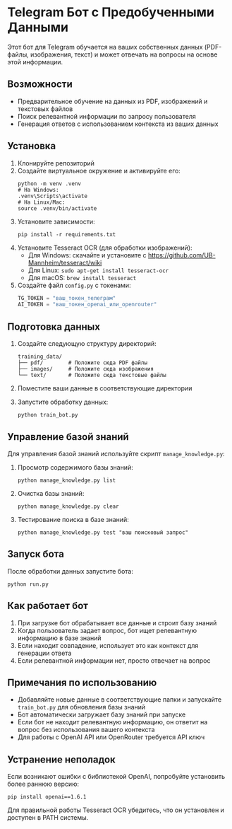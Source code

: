 # Telegram Бот с Предобученными Данными

Этот бот для Telegram обучается на ваших собственных данных (PDF-файлы, изображения, текст) и может отвечать на вопросы на основе этой информации.

## Возможности

- Предварительное обучение на данных из PDF, изображений и текстовых файлов
- Поиск релевантной информации по запросу пользователя
- Генерация ответов с использованием контекста из ваших данных

## Установка

1. Клонируйте репозиторий
2. Создайте виртуальное окружение и активируйте его:
   ```
   python -m venv .venv
   # На Windows:
   .venv\Scripts\activate
   # На Linux/Mac:
   source .venv/bin/activate
   ```
3. Установите зависимости:
   ```
   pip install -r requirements.txt
   ```
4. Установите Tesseract OCR (для обработки изображений):
   - Для Windows: скачайте и установите с https://github.com/UB-Mannheim/tesseract/wiki
   - Для Linux: `sudo apt-get install tesseract-ocr`
   - Для macOS: `brew install tesseract`
5. Создайте файл `config.py` с токенами:
   ```python
   TG_TOKEN = "ваш_токен_телеграм"
   AI_TOKEN = "ваш_токен_openai_или_openrouter"
   ```

## Подготовка данных

1. Создайте следующую структуру директорий:
   ```
   training_data/
   ├── pdf/        # Положите сюда PDF файлы
   ├── images/     # Положите сюда изображения
   └── text/       # Положите сюда текстовые файлы
   ```

2. Поместите ваши данные в соответствующие директории

3. Запустите обработку данных:
   ```
   python train_bot.py
   ```

## Управление базой знаний

Для управления базой знаний используйте скрипт `manage_knowledge.py`:

1. Просмотр содержимого базы знаний:
   ```
   python manage_knowledge.py list
   ```

2. Очистка базы знаний:
   ```
   python manage_knowledge.py clear
   ```

3. Тестирование поиска в базе знаний:
   ```
   python manage_knowledge.py test "ваш поисковый запрос"
   ```

## Запуск бота

После обработки данных запустите бота:
```
python run.py
```

## Как работает бот

1. При загрузке бот обрабатывает все данные и строит базу знаний
2. Когда пользователь задает вопрос, бот ищет релевантную информацию в базе знаний
3. Если находит совпадение, использует это как контекст для генерации ответа
4. Если релевантной информации нет, просто отвечает на вопрос

## Примечания по использованию

- Добавляйте новые данные в соответствующие папки и запускайте `train_bot.py` для обновления базы знаний
- Бот автоматически загружает базу знаний при запуске
- Если бот не находит релевантную информацию, он ответит на вопрос без использования вашего контекста
- Для работы с OpenAI API или OpenRouter требуется API ключ

## Устранение неполадок

Если возникают ошибки с библиотекой OpenAI, попробуйте установить более раннюю версию:
```
pip install openai==1.6.1
```

Для правильной работы Tesseract OCR убедитесь, что он установлен и доступен в PATH системы. 